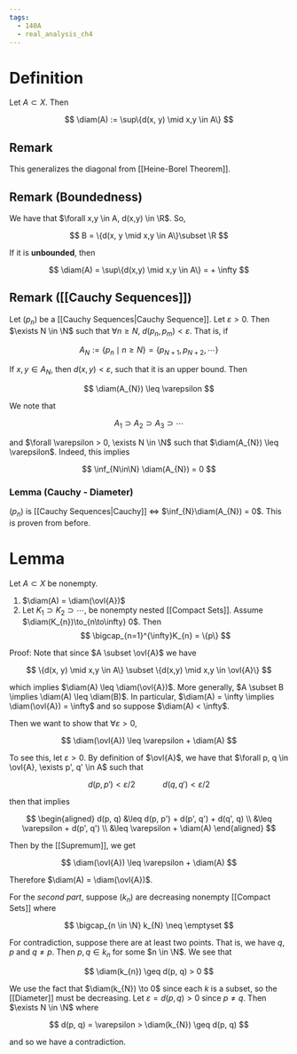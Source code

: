 ```yaml
---
tags:
  - 140A
  - real_analysis_ch4
---
```

# Definition 
Let $A \subset X$. Then 

$$
\diam(A) := \sup\{d(x, y) \mid x,y \in A\}
$$

## Remark 
This generalizes the diagonal from [[Heine-Borel Theorem]]. 

## Remark (Boundedness)
We have that $\forall x,y \in A, d(x,y) \in \R$. So, 

$$
B = \{d(x, y \mid x,y \in A\}\subset \R
$$

If it is **unbounded**, then 

$$
\diam(A) = \sup\{d(x,y) \mid x,y \in A\} = + \infty
$$

## Remark ([[Cauchy Sequences]])
Let $(p_{n})$ be a [[Cauchy Sequences|Cauchy Sequence]]. Let $\varepsilon > 0$. Then $\exists N \in \N$ such that $\forall n \geq N$, $d(p_{n},p_{m})< \varepsilon$. That is, if

$$
A_{N} := \{p_{n}\mid n \geq N\} = \{p_{N+1}, p_{N+2}, \cdots\}
$$

If $x,y \in A_{N}$, then $d(x,y) < \varepsilon$, such that it is an upper bound. Then

$$
\diam(A_{N}) \leq \varepsilon
$$

We note that 

$$
A_{1}\supset A_{2} \supset A_{3} \supset \cdots
$$

and $\forall \varepsilon > 0, \exists N \in \N$ such that $\diam(A_{N}) \leq \varepsilon$. Indeed, this implies

$$
\inf_{N\in\N} \diam(A_{N}) = 0
$$

### Lemma (Cauchy - Diameter)
$(p_{n})$ is [[Cauchy Sequences|Cauchy]] $\iff$ $\inf_{N}\diam(A_{N}) = 0$. This is proven from before.

# Lemma 
Let $A \subset X$ be nonempty. 
1. $\diam(A) = \diam(\ovl{A})$
2. Let $K_{1} \supset K_{2} \supset \cdots$, be nonempty nested [[Compact Sets]]. Assume $\diam(K_{n})\to_{n\to\infty} 0$. Then 
$$
\bigcap_{n=1}^{\infty}K_{n} = \{p\}
$$


Proof:
Note that since $A \subset \ovl{A}$ we have 

$$
\{d(x, y) \mid x,y \in A\} \subset \{d(x,y) \mid x,y \in \ovl{A}\}
$$

which implies $\diam(A) \leq \diam(\ovl{A})$. More generally, $A \subset B \implies \diam(A) \leq \diam(B)$. In particular, $\diam(A) = \infty \implies \diam(\ovl{A}) = \infty$ and so suppose $\diam(A) < \infty$. 

Then we want to show that $\forall \varepsilon > 0,$

$$
\diam(\ovl{A}) \leq \varepsilon + \diam(A)
$$

To see this, let $\varepsilon > 0$. By definition of $\ovl{A}$, we have that $\forall p, q \in \ovl{A}, \exists p', q' \in A$ such that 

$$
d(p, p') < \varepsilon/2 \quad\quad\quad d(q, q') < \varepsilon / 2
$$

then that implies 

$$
\begin{aligned}
d(p, q) 
&\leq d(p, p') + d(p', q') + d(q', q) \\ 
&\leq \varepsilon + d(p', q') \\
&\leq \varepsilon + \diam(A)
\end{aligned}
$$

Then by the [[Supremum]], we get

$$
\diam(\ovl{A}) \leq \varepsilon + \diam(A)
$$

Therefore $\diam(A) = \diam(\ovl{A})$. 

For the *second part*, suppose $(k_{n})$ are decreasing nonempty [[Compact Sets]] where

$$
\bigcap_{n \in \N} k_{N} \neq \emptyset
$$

For contradiction, suppose there are at least two points. That is, we have $q,p$ and $q \neq p$. Then $p,q \in k_{n}$ for some $n \in \N$. We see that 

$$
\diam(k_{n}) \geq d(p, q) > 0
$$

We use the fact that $\diam(k_{N}) \to 0$ since each $k$ is a subset, so the [[Diameter]] must be decreasing. Let $\varepsilon = d(p, q) > 0$ since $p \neq q$. Then $\exists N \in \N$ where 

$$
d(p, q) = \varepsilon > \diam(k_{N}) \geq d(p, q)
$$

and so we have a contradiction. 